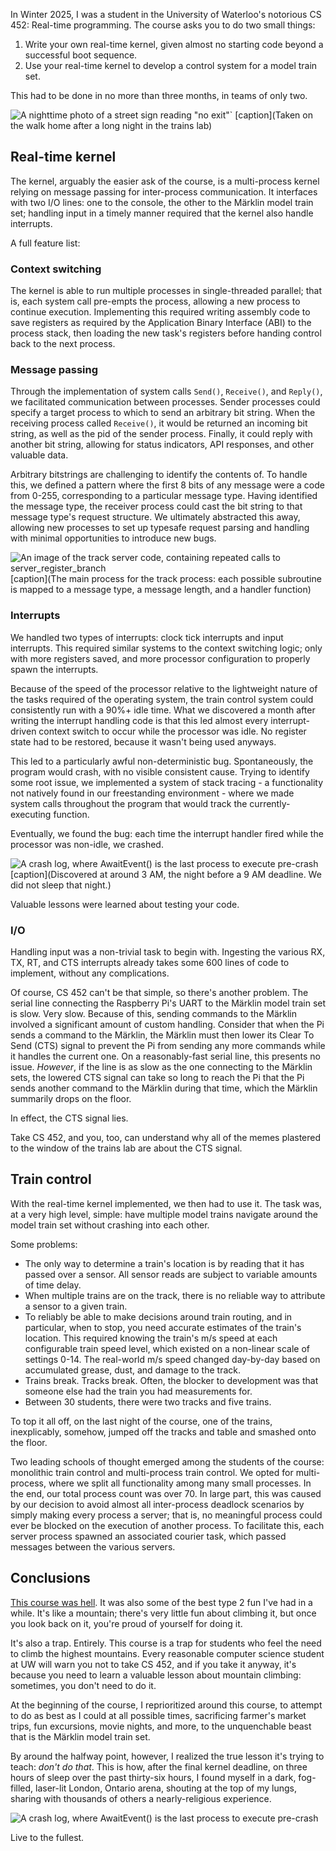 In Winter 2025, I was a student in the University of Waterloo's notorious CS 452: Real-time programming. The course asks you to do two small things:

1. Write your own real-time kernel, given almost no starting code beyond a successful boot sequence.
2. Use your real-time kernel to develop a control system for a model train set.

This had to be done in no more than three months, in teams of only two.

![A nighttime photo of a street sign reading "no exit"`](/works/coding/cs452/no-exit.jpg)
[caption](Taken on the walk home after a long night in the trains lab)


## Real-time kernel

The kernel, arguably the easier ask of the course, is a multi-process kernel relying on message passing for inter-process communication. It interfaces with two I/O lines: one to the console, the other to the Märklin model train set; handling input in a timely manner required that the kernel also handle interrupts. 

A full feature list:

### Context switching

The kernel is able to run multiple processes in single-threaded parallel; that is, each system call pre-empts the process, allowing a new process to continue execution. Implementing this required writing assembly code to save registers as required by the Application Binary Interface (ABI) to the process stack, then loading the new task's registers before handing control back to the next process.

### Message passing

Through the implementation of system calls `Send()`, `Receive()`, and `Reply()`, we facilitated communication between processes. Sender processes could specify a target process to which to send an arbitrary bit string. When the receiving process called `Receive()`, it would be returned an incoming bit string, as well as the pid of the sender process. Finally, it could reply with another bit string, allowing for status indicators, API responses, and other valuable data.

Arbitrary bitstrings are challenging to identify the contents of. To handle this, we defined a pattern where the first 8 bits of any message were a code from 0-255, corresponding to a particular message type. Having identified the message type, the receiver process  could cast the bit string to that message type's request structure. We ultimately abstracted this away, allowing new processes to set up typesafe request parsing and handling with minimal opportunities to introduce new bugs.

![An image of the track server code, containing repeated calls to `server_register_branch`](/works/coding/cs452/server.png)
[caption](The main process for the track process: each possible subroutine is mapped to a message type, a message length, and a handler function)

### Interrupts

We handled two types of interrupts: clock tick interrupts and input interrupts. This required similar systems to the context switching logic; only with more registers saved, and more processor configuration to properly spawn the interrupts. 

Because of the speed of the processor relative to the lightweight nature of the tasks required of the operating system, the train control system could consistently run with a 90%+ idle time. What we discovered a month after writing the interrupt handling code is that this led almost every interrupt-driven context switch to occur while the processor was idle. No register state had to be restored, because it wasn't being used anyways.

This led to a particularly awful non-deterministic bug. Spontaneously, the program would crash, with no visible consistent cause. Trying to identify some root issue, we implemented a system of stack tracing - a functionality not natively found in our freestanding environment - where we made system calls throughout the program that would track the currently-executing function. 

Eventually, we found the bug: each time the interrupt handler fired while the processor was non-idle, we crashed.

![A crash log, where `AwaitEvent()` is the last process to execute pre-crash](/works/coding/cs452/interrupt-bug.jpg)
[caption](Discovered at around 3 AM, the night before a 9 AM deadline. We did not sleep that night.)

Valuable lessons were learned about testing your code.

### I/O

Handling input was a non-trivial task to begin with. Ingesting the various RX, TX, RT, and CTS interrupts already takes some 600 lines of code to implement, without any complications.

Of course, CS 452 can't be that simple, so there's another problem. The serial line connecting the Raspberry Pi's UART to the Märklin model train set is slow. Very slow. Because of this, sending commands to the Märklin involved a significant amount of custom handling. Consider that when the Pi sends a command to the Märklin, the Märklin must then lower its Clear To Send (CTS) signal to prevent the Pi from sending any more commands while it handles the current one. On a reasonably-fast serial line, this presents no issue. _However_, if the line is as slow as the one connecting to the Märklin sets, the lowered CTS signal can take so long to reach the Pi that the Pi sends another command to the Märklin during that time, which the Märklin summarily drops on the floor.

In effect, the CTS signal lies.

Take CS 452, and you, too, can understand why all of the memes plastered to the window of the trains lab are about the CTS signal.

## Train control

With the real-time kernel implemented, we then had to use it. The task was, at a very high level, simple: have multiple model trains navigate around the model train set without crashing into each other. 

Some problems:
* The only way to determine a train's location is by reading that it has passed over a sensor. All sensor reads are subject to variable amounts of time delay.
* When multiple trains are on the track, there is no reliable way to attribute a sensor to a given train. 
* To reliably be able to make decisions around train routing, and in particular, when to stop, you need accurate estimates of the train's location. This required knowing the train's m/s speed at each configurable train speed level, which existed on a non-linear scale of settings 0-14. The real-world m/s speed changed day-by-day based on accumulated grease, dust, and damage to the track.
* Trains break. Tracks break. Often, the blocker to development was that someone else had the train you had measurements for.
* Between 30 students, there were two tracks and five trains.

To top it all off, on the last night of the course, one of the trains, inexplicably, somehow, jumped off the tracks and table and smashed onto the floor.

Two leading schools of thought emerged among the students of the course: monolithic train control and multi-process train control. We opted for multi-process, where we split all functionality among many small processes. In the end, our total process count was over 70. In large part, this was caused by our decision to avoid almost all inter-process deadlock scenarios by simply making every process a server; that is, no meaningful process could ever be blocked on the execution of another process. To facilitate this, each server process spawned an associated courier task, which passed messages between the various servers.

## Conclusions

[This course was hell](https://mathnews.uwaterloo.ca/wp-content/uploads/2025/03/mathNEWS-157-5.pdf#page=8). It was also some of the best type 2 fun I've had in a while. It's like a mountain; there's very little fun about climbing it, but once you look back on it, you're proud of yourself for doing it.

It's also a trap. Entirely. This course is a trap for students who feel the need to climb the highest mountains. Every reasonable computer science student at UW will warn you not to take CS 452, and if you take it anyway, it's because you need to learn a valuable lesson about mountain climbing: sometimes, you don't need to do it.

At the beginning of the course, I reprioritized around this course, to attempt to do as best as I could at all possible times, sacrificing farmer's market trips, fun excursions, movie nights, and more, to the unquenchable beast that is the Märklin model train set.

By around the halfway point, however, I realized the true lesson it's trying to teach: _don't do that_. This is how, after the final kernel deadline, on three hours of sleep over the past thirty-six hours, I found myself in a dark, fog-filled, laser-lit London, Ontario arena, shouting at the top of my lungs, sharing with thousands of others a nearly-religious experience.

![A crash log, where `AwaitEvent()` is the last process to execute pre-crash](/works/coding/cs452/mother-mother.jpg)

Live to the fullest.
